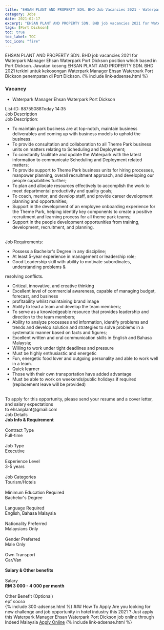 ```yaml
---
title: "EHSAN PLANT AND PROPERTY SDN. BHD Job Vacancies 2021 - Waterpark Manager Ehsan Waterpark Port Dickson" 
category: Jobs 
date: 2021-02-17 
excerpt: "EHSAN PLANT AND PROPERTY SDN. BHD job vacancies 2021 for Waterpark Manager Ehsan Waterpark Port Dickson position which based in Port Dickson. Jawatan kosong EHSAN PLANT AND PROPERTY SDN. BHD 2021 terkini untuk kekosongan Waterpark Manager Ehsan Waterpark Port Dickson penempatan di Port Dickson" 
tags: [Port Dickson] 
toc: true 
toc_label: TOC 
toc_icon: "fire" 
--- 
```


EHSAN PLANT AND PROPERTY SDN. BHD job vacancies 2021 for Waterpark Manager Ehsan Waterpark Port Dickson position which based in Port Dickson. Jawatan kosong EHSAN PLANT AND PROPERTY SDN. BHD 2021 terkini untuk kekosongan Waterpark Manager Ehsan Waterpark Port Dickson penempatan di Port Dickson. 
{% include link-adsense.html %} 
### Vacancy 
- Waterpark Manager Ehsan Waterpark Port Dickson 
<div><p></p><div><div>List-ID: 88755088Today 14:35</div>
<div><div>Job Description</div><div></div><div>
Job Description:<br>
<ul><li>To maintain park business are at top-notch, maintain business deliverables and coming up with business models to uphold the business.</li><li>To provide consultation and collaboration to all Theme Park business units on matters relating to Scheduling and Deployment;</li><li>To constantly facilitate and update the Waterpark with the latest information to communicate Scheduling and Deployment related matters;</li><li>To provide support to Theme Park business units for hiring processes, manpower planning, overall recruitment approach, and developing our people capabilities further;</li><li>To plan and allocate resources effectively to accomplish the work to meet departmental productivity and quality goals;</li><li>To coach, mentor, and develop staff, and provide career development planning and opportunities;</li><li>Support in the development of an employee onboarding experience for the Theme Park, helping identify key components to create a positive recruitment and learning process for all theme park teams;</li><li>Support in the people development opportunities from training, development, recruitment, and planning.</li></ul><br>
Job Requirements:<br>
<ul><li>Possess a Bachelor's Degree in any discipline;</li><li>At least 5-year experience in management or leadership role;</li><li>Good Leadership skill with ability to motivate subordinates, understanding problems &amp;</li></ul>
resolving conflicts.<br>
<ul><li>Critical, innovative, and creative thinking</li><li>Excellent level of commercial awareness, capable of managing budget, forecast, and business</li><li>profitability whilst maintaining brand image</li><li>Ability to lead a team and develop the team members;</li><li>To serve as a knowledgeable resource that provides leadership and direction to the team members;</li><li>Ability to analyze processes and information, identify problems and trends and develop solution and strategies to solve problems in a systematic manner based on facts and figures;</li><li>Excellent written and oral communication skills in English and Bahasa Malaysia;</li><li>Willing to work under tight deadlines and pressure</li><li>Must be highly enthusiastic and energetic</li><li>Fun, energetic food lover and outgoing personality and able to work well in a team.</li><li>Quick learner</li><li>Those with their own transportation have added advantage</li><li>Must be able to work on weekends/public holidays if required (replacement leave will be provided)</li></ul><br>
To apply for this opportunity, please send your resume and a cover letter, and salary expectations<br>
to ehsanplant@gmail.com</div><div>
Job Details</div><div><div><div><div><div><b>
Job Info &amp; Requirement</b></div></div><br>
</div><div><div><div>
Contract Type</div><div><div>
Full-time</div></div></div><br>
<div><div>
Job Type</div><div><div>
Executive</div></div></div><br>
<div><div>
Experience Level</div><div><div>
3-5 years</div></div></div><br>
<div><div>
Job Categories</div><div><div>
Tourism/Hotels</div></div></div><br>
<div><div>
Minimum Education Required</div><div><div>
Bachelor's Degree</div></div></div><br>
<div><div>
Language Required</div><div><div>
English, Bahasa Malaysia</div></div></div><br>
<div><div>
Nationality Preferred</div><div><div>
Malaysians Only</div></div></div><br>
<div><div>
Gender Preferred</div><div><div>
Male Only</div></div></div><br>
<div><div>
Own Transport</div><div><div>
Car/Van</div></div></div><br>
</div></div><div><div><div><div><b>
Salary &amp; Other benefits</b></div></div><br>
</div><div><div><div>
Salary</div><div><b>
RM 3 000 - 4 000 per month</b></div></div><br>
<div><div>
Other Benefit (Optional)</div><div><div>
epf socso</div></div></div></div></div></div></div></div></div> 
{% include 300-adsense.html %} 
### How To Apply 
Are you looking for new challenge and job opportunity in hotel industry this 2021 ?
Just apply this Waterpark Manager Ehsan Waterpark Port Dickson job online through Indeed Malaysia 
<a href="https://malaysia.indeed.com/viewjob?jk=3d541265770d1f75" class="btn btn--info" target="_blank" rel="nofollow noopenner">Apply Online</a> 
{% include link-adsense.html %} 